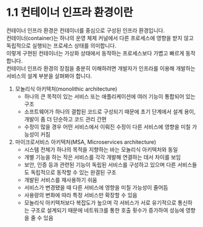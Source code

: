# 1.1 컨테이너 인프라 환경이란

컨테이너 인프라 환경은 컨테이너를 중심으로 구성된 인프라 환경입니다.  
컨테이너(container)는 하나의 운영 체제 커널에서 다른 프로세스에 영향을 받지 않고 독립적으로 실행되는 프로세스 상태를 의미합니다.  
이렇게 구현된 컨테이너는 가상화 상태에서 동작하는 프로세스보다 가볍고 빠르게 동작합니다.  
컨테이너 인프라 환경의 장점을 충분히 이해하려면 개발자가 인프라를 이용해 개발하는 서비스의 설계 부분을 살펴봐야 합니다.

1. 모놀리식 아키텍처(monolithic architecture)
   - 하나의 큰 목적이 있는 서비스 또는 애플리케이션에 여러 기능이 통합되어 있는 구조
   - 소프트웨어가 하나의 결합된 코드로 구성되기 때문에 초기 단계에서 설계 용이, 개발이 좀 더 단순하고 코드 관리 간편
   - 수정이 많을 경우 어떤 서비스에서 이뤄진 수정이 다른 서비스에 영향을 미칠 가능성이 커짐
2. 마이크로서비스 아키텍처(MSA, Microservices architecture)
   - 시스템 전체가 하나의 목적을 지향하는 바는 모놀리식 아키텍처와 동일
   - 개별 기능을 하는 작은 서비스를 각각 개발해 연결하는 데서 차이를 보임
   - 보안, 인증 등과 관련된 기능이 독립된 서비스를 구성하고 있으며 다른 서비스들도 독립적으로 동작할 수 있는 완결된 구조
   - 개발된 서비스를 재사용하기 쉬움
   - 서비스가 변경됐을 때 다른 서비스에 영향을 미칠 가능성이 줄어듬
   - 사용량의 변화에 따라 특정 서비스만 확장할 수 있음
   - 모놀리식 아키텍처보다 복잡도가 높으며 각 서비스가 서로 유기적으로 통신하는 구조로 설계되기 때문에 네트워크를 통한 호출 횟수가 증가하여 성능에 영향을 줄 수 있음
